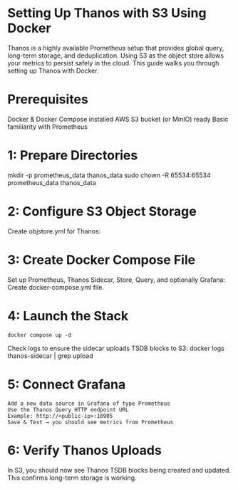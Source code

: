 # Setting Up Thanos with S3 Using Docker 

Thanos is a highly available Prometheus setup that provides global query, long-term storage, and deduplication. Using S3 as the object store allows your metrics to persist safely in the cloud. This guide walks you through setting up Thanos with Docker.

# Prerequisites 
Docker & Docker Compose installed
AWS S3 bucket (or MinIO) ready
Basic familiarity with Prometheus

# 1: Prepare Directories 
mkdir -p prometheus_data thanos_data
sudo chown -R 65534:65534 prometheus_data thanos_data

# 2: Configure S3 Object Storage 
Create objstore.yml for Thanos:

# 3: Create Docker Compose File 
Set up Prometheus, Thanos Sidecar, Store, Query, and optionally Grafana:
Create docker-compose.yml file.

# 4: Launch the Stack
    docker compose up -d

Check logs to ensure the sidecar uploads TSDB blocks to S3:
    docker logs thanos-sidecar | grep upload

# 5: Connect Grafana
    Add a new data source in Grafana of type Prometheus
    Use the Thanos Query HTTP endpoint URL
    Example: http://<public-ip>:10905
    Save & Test → you should see metrics from Prometheus

# 6: Verify Thanos Uploads 

In S3, you should now see Thanos TSDB blocks being created and updated. This confirms long-term storage is working.